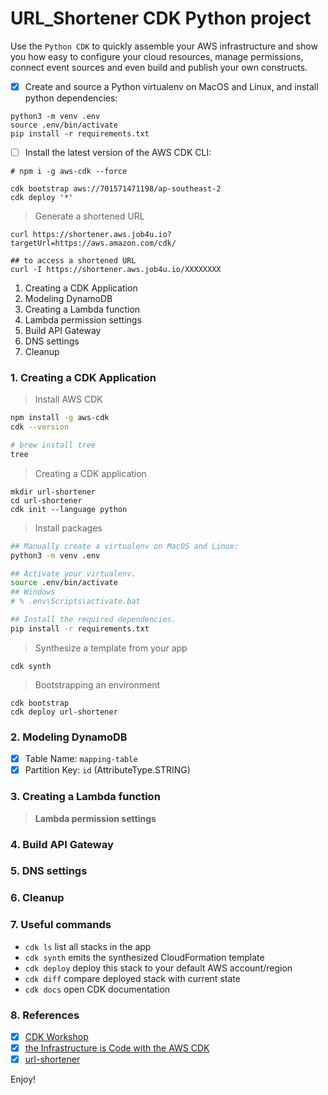 
# URL_Shortener CDK Python project

Use the `Python CDK` to quickly assemble your AWS infrastructure and show you how easy to configure your cloud resources, manage permissions, connect event sources and even build and publish your own constructs.


* [x] Create and source a Python virtualenv on MacOS and Linux, and install python dependencies:

```
python3 -m venv .env
source .env/bin/activate
pip install -r requirements.txt
```

* [ ] Install the latest version of the AWS CDK CLI:

```
# npm i -g aws-cdk --force
```

```
cdk bootstrap aws://701571471198/ap-southeast-2
cdk deploy '*'
```


> Generate a shortened URL

```
curl https://shortener.aws.job4u.io?targetUrl=https://aws.amazon.com/cdk/

## to access a shortened URL
curl -I https://shortener.aws.job4u.io/XXXXXXXX
```

1. Creating a CDK Application
2. Modeling DynamoDB
3. Creating a Lambda function
4. Lambda permission settings
5. Build API Gateway
6. DNS settings
7. Cleanup

### 1. Creating a CDK Application


> Install AWS CDK

```bash
npm install -g aws-cdk
cdk --version

# brew install tree
tree
```

> Creating a CDK application

```
mkdir url-shortener
cd url-shortener
cdk init --language python
```

> Install packages

```bash
## Manually create a virtualenv on MacOS and Linux:
python3 -m venv .env

## Activate your virtualenv.
source .env/bin/activate
## Windows
# % .env\Scripts\activate.bat

## Install the required dependencies.
pip install -r requirements.txt
```

> Synthesize a template from your app

```
cdk synth
```

> Bootstrapping an environment

```
cdk bootstrap
cdk deploy url-shortener
```

### 2. Modeling DynamoDB

* [x] Table Name: `mapping-table`
* [x] Partition Key: `id` (AttributeType.STRING)

### 3. Creating a Lambda function

> **Lambda permission settings**

### 4. Build API Gateway

### 5. DNS settings

### 6. Cleanup


### 7. Useful commands

 * `cdk ls`          list all stacks in the app
 * `cdk synth`       emits the synthesized CloudFormation template
 * `cdk deploy`      deploy this stack to your default AWS account/region
 * `cdk diff`        compare deployed stack with current state
 * `cdk docs`        open CDK documentation

### 8. References

* [x] [CDK Workshop](https://cdkworkshop.com)
* [x] [the Infrastructure is Code with the AWS CDK](https://youtu.be/ZWCvNFUN-sU)
* [x] [url-shortener](https://github.com/aws-samples/aws-cdk-examples/tree/master/python/url-shortener) 

Enjoy!
